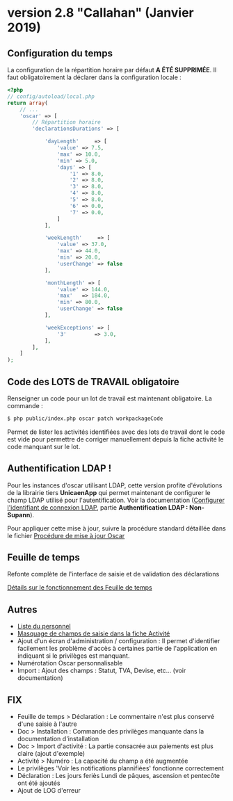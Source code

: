 # version 2.8 "Callahan" (Janvier 2019)

## Configuration du temps

La configuration de la répartition horaire par défaut **A ÉTÉ SUPPRIMÉE**. Il faut obligatoirement la déclarer dans la configuration locale : 

```php
<?php
// config/autoload/local.php
return array(
    // ...
    'oscar' => [
        // Répartition horaire
        'declarationsDurations' => [

            'dayLength'     => [
                'value' => 7.5,
                'max' => 10.0,
                'min' => 5.0,
                'days' => [
                    '1' => 8.0,
                    '2' => 8.0,
                    '3' => 8.0,
                    '4' => 8.0,
                    '5' => 8.0,
                    '6' => 0.0,
                    '7' => 0.0,
                ]
            ],

            'weekLength'     => [
                'value' => 37.0,
                'max' => 44.0,
                'min' => 20.0,
                'userChange' => false
            ],

            'monthLength' => [
                'value' => 144.0,
                'max'   => 184.0,
                'min' => 80.0,
                'userChange' => false
            ],

            'weekExceptions' => [
                '3'         => 3.0,
            ],
        ],
    ]
);
```



## Code des LOTS de TRAVAIL obligatoire

Renseigner un code pour un lot de travail est maintenant obligatoire. La commande : 

```bash
$ php public/index.php oscar patch workpackageCode
```

Permet de lister les activités identifiées avec des lots de travail dont le code est vide pour permettre de corriger manuellement depuis la fiche activité le code manquant sur le lot.

## Authentification LDAP !

Pour les instances d'oscar utilisant LDAP, cette version profite d'évolutions de la librairie tiers **UnicaenApp** qui permet maintenant de configurer le champ LDAP utilisé pour l'autentification. Voir la documentation ([Configurer l'identifiant de connexion LDAP](../install-prod.md), partie **Authentification LDAP : Non-Supann**).


Pour appliquer cette mise à jour, suivre la procédure standard détaillée dans le fichier [Procédure de mise à jour Oscar](../update.md)


## Feuille de temps

Refonte complète de l'interface de saisie et de validation des déclarations

[Détails sur le fonctionnement des Feuille de temps](../timesheet.md)


## Autres

 - [Liste du personnel](../liste-personnel.md) 
 - [Masquage de champs de saisie dans la fiche Activité](../configuration.md#activité-formulaire-de-saisie)
 - Ajout d'un écran d'administration / configuration : Il permet d'identifier facilement les problème d'accès à certaines partie de l'application en indiquant si le privilèges est manquant.
 - Numérotation Oscar personnalisable
 - Import : Ajout des champs : Statut, TVA, Devise, etc... (voir documentation)
 
 
## FIX
 - Feuille de temps > Déclaration : Le commentaire n'est plus conservé d'une saisie à l'autre
 - Doc > Installation : Commande des privilèges manquante dans la documentation d'installation
 - Doc > Import d'activité : La partie consacrée aux paiements est plus claire (ajout d'exemple)
 - Activité > Numéro : La capacité du champ a été augmentée 
 - Le privilèges 'Voir les notifications plannifiées' fonctionne correctement
 - Déclaration : Les jours feriès Lundi de pâques, ascension et pentecôte ont été ajoutés
 - Ajout de LOG d'erreur



